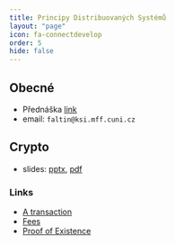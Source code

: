 ```yaml
---
title: Principy Distribuovaných Systémů
layout: "page"
icon: fa-connectdevelop
order: 5
hide: false
---
```


## Obecné
- Přednáška [link](https://www.ksi.mff.cuni.cz/teaching/nswi035-web/)
- email: `faltin@ksi.mff.cuni.cz`

## Crypto
- slides: [pptx](data/2022-23/ds/crypto.pptx), [pdf](data/2022-23/ds/crypto.pdf)

### Links
- [A transaction](https://www.blockchain.com/btc/tx/7957a35fe64f80d234d76d83a2a8f1a0d8149a41d81de548f0a65a8a999f6f18)
- [Fees](https://bitcoinfees.earn.com)
- [Proof of Existence](https://proofofexistence.com/)

